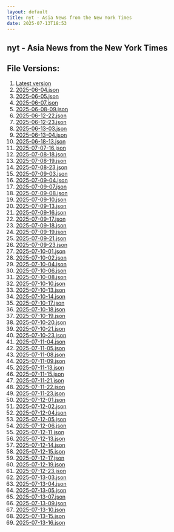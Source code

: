 ```yaml
---
layout: default
title: nyt - Asia News from the New York Times
date: 2025-07-13T18:53
---
```


## nyt - Asia News from the New York Times

<div id="data-chart"></div>
<div id="data-table"></div>
<script>
document.addEventListener('DOMContentLoaded', function(){
  document.getElementById('data-table').textContent = 'This source isn't supported for tables yet.';
});
</script>

## File Versions:
1. [Latest version](./latest.json)
2. [2025-06-04.json](./2025-06-04.json)
3. [2025-06-05.json](./2025-06-05.json)
4. [2025-06-07.json](./2025-06-07.json)
5. [2025-06-08-09.json](./2025-06-08-09.json)
6. [2025-06-12-22.json](./2025-06-12-22.json)
7. [2025-06-12-23.json](./2025-06-12-23.json)
8. [2025-06-13-03.json](./2025-06-13-03.json)
9. [2025-06-13-04.json](./2025-06-13-04.json)
10. [2025-06-18-13.json](./2025-06-18-13.json)
11. [2025-07-07-16.json](./2025-07-07-16.json)
12. [2025-07-08-18.json](./2025-07-08-18.json)
13. [2025-07-08-19.json](./2025-07-08-19.json)
14. [2025-07-08-23.json](./2025-07-08-23.json)
15. [2025-07-09-03.json](./2025-07-09-03.json)
16. [2025-07-09-04.json](./2025-07-09-04.json)
17. [2025-07-09-07.json](./2025-07-09-07.json)
18. [2025-07-09-08.json](./2025-07-09-08.json)
19. [2025-07-09-10.json](./2025-07-09-10.json)
20. [2025-07-09-13.json](./2025-07-09-13.json)
21. [2025-07-09-16.json](./2025-07-09-16.json)
22. [2025-07-09-17.json](./2025-07-09-17.json)
23. [2025-07-09-18.json](./2025-07-09-18.json)
24. [2025-07-09-19.json](./2025-07-09-19.json)
25. [2025-07-09-21.json](./2025-07-09-21.json)
26. [2025-07-09-23.json](./2025-07-09-23.json)
27. [2025-07-10-01.json](./2025-07-10-01.json)
28. [2025-07-10-02.json](./2025-07-10-02.json)
29. [2025-07-10-04.json](./2025-07-10-04.json)
30. [2025-07-10-06.json](./2025-07-10-06.json)
31. [2025-07-10-08.json](./2025-07-10-08.json)
32. [2025-07-10-10.json](./2025-07-10-10.json)
33. [2025-07-10-13.json](./2025-07-10-13.json)
34. [2025-07-10-14.json](./2025-07-10-14.json)
35. [2025-07-10-17.json](./2025-07-10-17.json)
36. [2025-07-10-18.json](./2025-07-10-18.json)
37. [2025-07-10-19.json](./2025-07-10-19.json)
38. [2025-07-10-20.json](./2025-07-10-20.json)
39. [2025-07-10-21.json](./2025-07-10-21.json)
40. [2025-07-10-23.json](./2025-07-10-23.json)
41. [2025-07-11-04.json](./2025-07-11-04.json)
42. [2025-07-11-05.json](./2025-07-11-05.json)
43. [2025-07-11-08.json](./2025-07-11-08.json)
44. [2025-07-11-09.json](./2025-07-11-09.json)
45. [2025-07-11-13.json](./2025-07-11-13.json)
46. [2025-07-11-15.json](./2025-07-11-15.json)
47. [2025-07-11-21.json](./2025-07-11-21.json)
48. [2025-07-11-22.json](./2025-07-11-22.json)
49. [2025-07-11-23.json](./2025-07-11-23.json)
50. [2025-07-12-01.json](./2025-07-12-01.json)
51. [2025-07-12-02.json](./2025-07-12-02.json)
52. [2025-07-12-04.json](./2025-07-12-04.json)
53. [2025-07-12-05.json](./2025-07-12-05.json)
54. [2025-07-12-06.json](./2025-07-12-06.json)
55. [2025-07-12-11.json](./2025-07-12-11.json)
56. [2025-07-12-13.json](./2025-07-12-13.json)
57. [2025-07-12-14.json](./2025-07-12-14.json)
58. [2025-07-12-15.json](./2025-07-12-15.json)
59. [2025-07-12-17.json](./2025-07-12-17.json)
60. [2025-07-12-19.json](./2025-07-12-19.json)
61. [2025-07-12-23.json](./2025-07-12-23.json)
62. [2025-07-13-03.json](./2025-07-13-03.json)
63. [2025-07-13-04.json](./2025-07-13-04.json)
64. [2025-07-13-05.json](./2025-07-13-05.json)
65. [2025-07-13-07.json](./2025-07-13-07.json)
66. [2025-07-13-09.json](./2025-07-13-09.json)
67. [2025-07-13-10.json](./2025-07-13-10.json)
68. [2025-07-13-15.json](./2025-07-13-15.json)
69. [2025-07-13-16.json](./2025-07-13-16.json)

